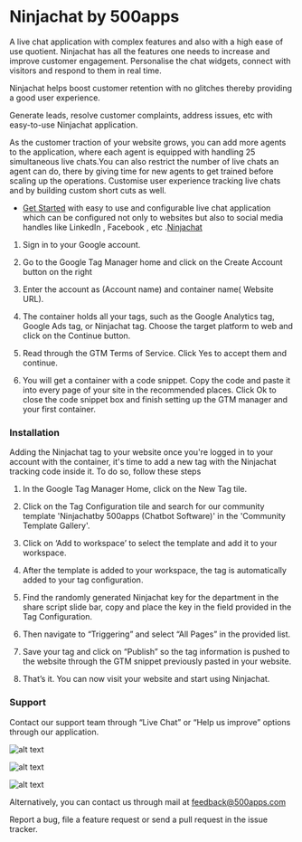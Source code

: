 # Ninjachat by 500apps 

A live chat application with complex features and also with a high ease of use quotient. Ninjachat has all the features one needs to increase and improve customer engagement. Personalise the chat widgets, connect with visitors and respond to them in real time. 

Ninjachat helps boost customer retention with no glitches thereby providing a good user experience. 

Generate leads, resolve customer complaints, address issues, etc with easy-to-use Ninjachat application. 

As the customer traction of your website grows, you can add more agents to the application, where each agent is equipped with handling 25 simultaneous live chats.You can also restrict the number of live chats an agent can do, there by giving time for new agents to get trained before scaling up the operations. Customise user experience tracking live chats and by building custom short cuts as well.

- [Get Started](https://infinity.500apps.com/ninjachat) with easy to use and configurable live chat application which can be configured not only to websites but also to social media handles like LinkedIn , Facebook , etc .[Ninjachat](https://ninjachat.com)

1. Sign in to your Google account.

2. Go to the Google Tag Manager home and click on the Create Account button on the right

3. Enter the account as (Account name) and container name( Website URL).

4. The container holds all your tags, such as the Google Analytics tag, Google Ads tag, or Ninjachat tag. Choose the target platform to web and click on the Continue button.

5. Read through the GTM Terms of Service. Click Yes to accept them and continue.

6. You will get a container with a code snippet. Copy the code and paste it into every page of your site in the recommended places. Click Ok to close the code snippet box and finish setting up the GTM manager and your first container.

### Installation 
Adding the Ninjachat tag to your website once you're logged in to your account with the container, it's time to add a new tag with the Ninjachat tracking code inside it. To do so, follow these steps


1. In the Google Tag Manager Home, click on the New Tag tile.

2. Click on the Tag Configuration tile and search for our community template 'Ninjachatby 500apps (Chatbot Software)' in the 'Community Template Gallery'.

3. Click on ‘Add to workspace’ to select the template and add it to your workspace.

4. After the template is added to your workspace, the tag is automatically added to your tag configuration.

5. Find the randomly generated Ninjachat key for the department in the share script slide bar, copy and place the key in the field provided in the Tag Configuration.

6. Then navigate to “Triggering” and select “All Pages” in the provided list.

7. Save your tag and click on “Publish” so the tag information is pushed to the website through the GTM snippet previously pasted in your website.

8. That’s it. You can now visit your website and start using Ninjachat.

### Support

Contact our support team through “Live Chat” or “Help us improve” options through our application.

![alt text](https://infinity.500apps.com/img/ninjachat/gtm-image-1.png)

![alt text](https://infinity.500apps.com/img/ninjachat/gtm-image-2.png)

![alt text](https://infinity.500apps.com/img/ninjachat/gtm-image-3.png)

Alternatively, you can contact us through mail at feedback@500apps.com 

Report a bug, file a feature request or send a pull request in the issue tracker.